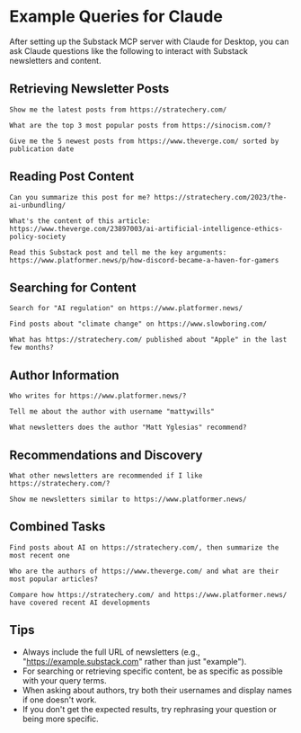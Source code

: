 # Example Queries for Claude

After setting up the Substack MCP server with Claude for Desktop, you can ask Claude questions like the following to interact with Substack newsletters and content.

## Retrieving Newsletter Posts

```
Show me the latest posts from https://stratechery.com/
```

```
What are the top 3 most popular posts from https://sinocism.com/?
```

```
Give me the 5 newest posts from https://www.theverge.com/ sorted by publication date
```

## Reading Post Content

```
Can you summarize this post for me? https://stratechery.com/2023/the-ai-unbundling/
```

```
What's the content of this article: https://www.theverge.com/23897003/ai-artificial-intelligence-ethics-policy-society
```

```
Read this Substack post and tell me the key arguments: https://www.platformer.news/p/how-discord-became-a-haven-for-gamers
```

## Searching for Content

```
Search for "AI regulation" on https://www.platformer.news/
```

```
Find posts about "climate change" on https://www.slowboring.com/
```

```
What has https://stratechery.com/ published about "Apple" in the last few months?
```

## Author Information

```
Who writes for https://www.platformer.news/?
```

```
Tell me about the author with username "mattywills"
```

```
What newsletters does the author "Matt Yglesias" recommend?
```

## Recommendations and Discovery

```
What other newsletters are recommended if I like https://stratechery.com/?
```

```
Show me newsletters similar to https://www.platformer.news/
```

## Combined Tasks

```
Find posts about AI on https://stratechery.com/, then summarize the most recent one
```

```
Who are the authors of https://www.theverge.com/ and what are their most popular articles?
```

```
Compare how https://stratechery.com/ and https://www.platformer.news/ have covered recent AI developments
```

## Tips

- Always include the full URL of newsletters (e.g., "https://example.substack.com" rather than just "example").
- For searching or retrieving specific content, be as specific as possible with your query terms.
- When asking about authors, try both their usernames and display names if one doesn't work.
- If you don't get the expected results, try rephrasing your question or being more specific.
